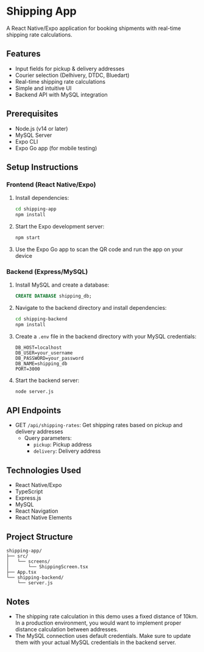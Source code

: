 # Shipping App

A React Native/Expo application for booking shipments with real-time shipping rate calculations.

## Features

- Input fields for pickup & delivery addresses
- Courier selection (Delhivery, DTDC, Bluedart)
- Real-time shipping rate calculations
- Simple and intuitive UI
- Backend API with MySQL integration

## Prerequisites

- Node.js (v14 or later)
- MySQL Server
- Expo CLI
- Expo Go app (for mobile testing)

## Setup Instructions

### Frontend (React Native/Expo)

1. Install dependencies:
   ```bash
   cd shipping-app
   npm install
   ```

2. Start the Expo development server:
   ```bash
   npm start
   ```

3. Use the Expo Go app to scan the QR code and run the app on your device

### Backend (Express/MySQL)

1. Install MySQL and create a database:
   ```sql
   CREATE DATABASE shipping_db;
   ```

2. Navigate to the backend directory and install dependencies:
   ```bash
   cd shipping-backend
   npm install
   ```

3. Create a `.env` file in the backend directory with your MySQL credentials:
   ```
   DB_HOST=localhost
   DB_USER=your_username
   DB_PASSWORD=your_password
   DB_NAME=shipping_db
   PORT=3000
   ```

4. Start the backend server:
   ```bash
   node server.js
   ```

## API Endpoints

- GET `/api/shipping-rates`: Get shipping rates based on pickup and delivery addresses
  - Query parameters:
    - `pickup`: Pickup address
    - `delivery`: Delivery address

## Technologies Used

- React Native/Expo
- TypeScript
- Express.js
- MySQL
- React Navigation
- React Native Elements

## Project Structure

```
shipping-app/
├── src/
│   └── screens/
│       └── ShippingScreen.tsx
├── App.tsx
└── shipping-backend/
    └── server.js
```

## Notes

- The shipping rate calculation in this demo uses a fixed distance of 10km. In a production environment, you would want to implement proper distance calculation between addresses.
- The MySQL connection uses default credentials. Make sure to update them with your actual MySQL credentials in the backend server. 